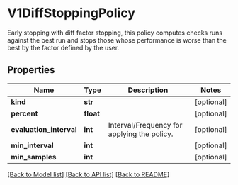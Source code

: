 # V1DiffStoppingPolicy

Early stopping with diff factor stopping, this policy computes checks runs against the best run and stops those whose performance is worse than the best by the factor defined by the user.

## Properties
Name | Type | Description | Notes
------------ | ------------- | ------------- | -------------
**kind** | **str** |  | [optional] 
**percent** | **float** |  | [optional] 
**evaluation_interval** | **int** | Interval/Frequency for applying the policy. | [optional] 
**min_interval** | **int** |  | [optional] 
**min_samples** | **int** |  | [optional] 

[[Back to Model list]](../README.md#documentation-for-models) [[Back to API list]](../README.md#documentation-for-api-endpoints) [[Back to README]](../README.md)


